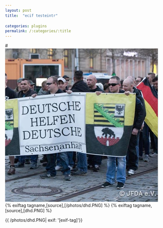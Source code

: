 ```yaml
---
layout: post
title:  "ecif testeintr"

categories: plugins
permalink: /:categories/:title
---
```


#![bild1](/photos/dhd.PNG)
{% exiftag tagname,[source],[/photos/dhd.PNG] %}
{% exiftag tagname,[source],[dhd.PNG] %}

{{ /photos/dhd.PNG| exif: '[exif-tag]'}}
